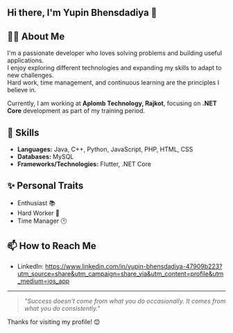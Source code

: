 ## Hi there, I'm Yupin Bhensdadiya 👋

## 👨‍💻 About Me
I'm a passionate developer who loves solving problems and building useful applications.  
I enjoy exploring different technologies and expanding my skills to adapt to new challenges.  
Hard work, time management, and continuous learning are the principles I believe in.

Currently, I am working at **Aplomb Technology, Rajkot**, focusing on **.NET Core** development as part of my training period.

## 🚀 Skills
- **Languages:** Java, C++, Python, JavaScript, PHP, HTML, CSS
- **Databases:** MySQL
- **Frameworks/Technologies:** Flutter, .NET Core


## ✨ Personal Traits
- Enthusiast 📚
- Hard Worker 💪
- Time Manager 🕒

## 📫 How to Reach Me
- LinkedIn: https://www.linkedin.com/in/yupin-bhensdadiya-47909b223?utm_source=share&utm_campaign=share_via&utm_content=profile&utm_medium=ios_app

---

> *"Success doesn't come from what you do occasionally. It comes from what you do consistently."*  

Thanks for visiting my profile! 😊
